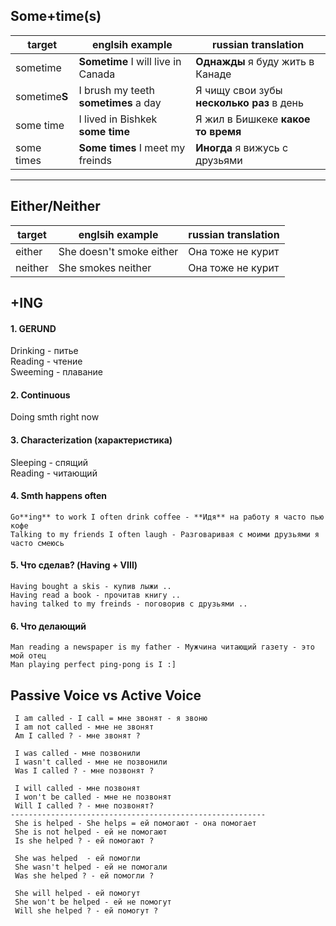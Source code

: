 
## Some+time(s)

|target|englsih example|russian translation|
| ---------------- | ---------------- |---------------- |
|sometime|**Sometime** I will live in Canada|**Однажды** я буду жить в Канаде|
|sometime**S** | I brush my teeth **sometimes** a day | Я чищу свои зубы **несколько раз** в день|
|some time | I lived in Bishkek **some time** | Я жил в Бишкеке **какое то время**|
|some times| **Some times** I meet my freinds | **Иногда** я вижусь с друзьями|

----

## Either/Neither
|target|englsih example|russian translation|
| ---------------- | ---------------- |---------------- |
|either|She doesn't smoke either| Она тоже не курит|
|neither|She smokes neither|Она тоже не курит|

## +ING
#### 1. GERUND
Drinking - питье <br/>
Reading - чтение <br/>
Sweeming - плавание
#### 2. Continuous  
Doing smth right now
#### 3. Characterization (характеристика)
Sleeping - спящий <br/>
Reading - читающий <br/>
#### 4. Smth happens often
```
Go**ing** to work I often drink coffee - **Идя** на работу я часто пью кофе
Talking to my friends I often laugh - Разговаривая с моими друзьями я часто смеюсь
```
#### 5. Что сделав? (Having + VIII)
```
Having bought a skis - купив лыжи ..
Having read a book - прочитав книгу ..
having talked to my freinds - поговорив с друзьями ..
```
#### 6. Что делающий
```
Man reading a newspaper is my father - Мужчина читающий газету - это мой отец
Man playing perfect ping-pong is I :]
```

## Passive Voice vs Active Voice
```
 I am called - I call = мне звонят - я звоню
 I am not called - мне не звонят
 Am I called ? - мне звонят ?
 
 I was called - мне позвонили
 I wasn't called - мне не позвонили
 Was I called ? - мне позвонят ?
 
 I will called - мне позвонят
 I won't be called - мне не позвонят
 Will I called ? - мне позвонят? 
---------------------------------------------------------
 She is helped - She helps = ей помогают - она помогает
 She is not helped - ей не помогают
 Is she helped ? - ей помогают ?
 
 She was helped  - ей помогли 
 She wasn't helped - ей не помогали
 Was she helped ? - ей помогли ?
 
 She will helped - ей помогут 
 She won't be helped - ей не помогут 
 Will she helped ? - ей помогут ?

```
